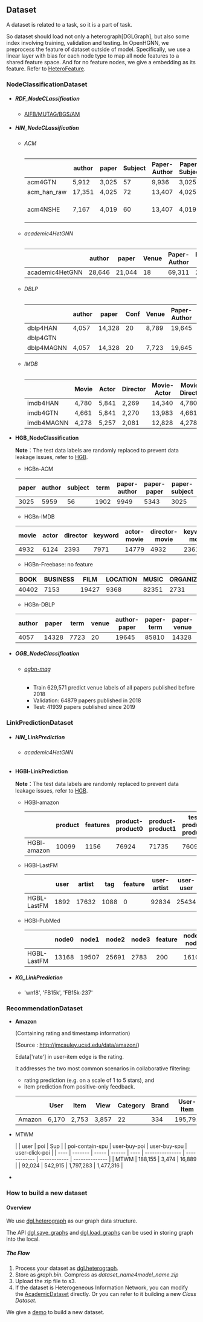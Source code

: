 ## Dataset

A dataset is related to a task, so it is a part of task.

So dataset should load not only a heterograph[DGLGraph], but also some index involving training, validation and testing. In OpenHGNN, we preprocess the feature of dataset outside of model. Specifically, we use a linear layer with bias for each node type to map all node features to a shared feature space. And for no feature nodes, we give a embedding as its feature. Refer to [HeteroFeature](https://openhgnn.readthedocs.io/en/latest/api/layer.html#heterofeature).

### NodeClassificationDataset

- ##### RDF_NodeCLassification

  - [AIFB/MUTAG/BGS/AM](https://github.com/dmlc/dgl/tree/master/examples/pytorch/rgcn-hetero)

- ##### HIN_NodeCLassification

  - ###### ACM

    |             | author | paper | Subject | Paper-Author | Paper-Subject | Features                      | Train | Val  | Test  |
    | ----------- | ------ | ----- | ------- | ------------ | ------------- | ----------------------------- | ----- | ---- | ----- |
    | acm4GTN     | 5,912  | 3,025 | 57      | 9,936        | 3,025         | 1,902                         | 600   | 300  | 2,125 |
    | acm_han_raw | 17,351 | 4,025 | 72      | 13,407       | 4,025         | 1,903                         | 808   | 401  | 2,816 |
    | acm4NSHE    | 7,167  | 4,019 | 60      | 13,407       | 4,019         | 128(Embedding from deep walk) | -     | -    | -     |

  - ###### academic4HetGNN

    |                 | author | paper  | Venue | Paper-Author | Paper-venue | Paper-paper |
    | --------------- | ------ | ------ | ----- | ------------ | ----------- | ----------- |
    | academic4HetGNN | 28,646 | 21,044 | 18    | 69,311       | 21,044      | 21,357      |

  - ###### DBLP

    |            | author | paper  | Conf | Venue | Paper-Author | Paper-Conf | Paper-Term | Train | Val  | Test  |
    | ---------- | ------ | ------ | ---- | ----- | ------------ | ---------- | ---------- | ----- | ---- | ----- |
    | dblp4HAN   | 4,057  | 14,328 | 20   | 8,789 | 19,645       | 14,328     | 88,420     | 800   | 400  | 2,857 |
    | dblp4GTN   |        |        |      |       |              |            |            |       |      |       |
    | dblp4MAGNN | 4,057  | 14,328 | 20   | 7,723 | 19,645       | 14,328     | 85,810     | 400   | 400  | 3257  |

    

  - ###### IMDB

    |            | Movie | Actor | Director | Movie-Actor | Movie-Director | Train | Val  | Test  |
    | ---------- | ----- | ----- | -------- | ----------- | -------------- | ----- | ---- | ----- |
    | imdb4HAN   | 4,780 | 5,841 | 2,269    | 14,340      | 4,780          | 300   | 300  | 2,687 |
    | imdb4GTN   | 4,661 | 5,841 | 2,270    | 13,983      | 4,661          | 300   | 300  | 2,339 |
    | imdb4MAGNN | 4,278 | 5,257 | 2,081    | 12,828      | 4,278          | 400   | 400  | 3,478 |

- **HGB_NodeClassification**

  **Note**：The test data labels are randomly replaced to prevent data leakage issues, refer to [HGB](https://github.com/THUDM/HGB).

  - HGBn-ACM

  | paper | author | subject | term | paper-author | paper-paper | paper-subject | paper-term | Val  | Test |
  | ----- | ------ | ------- | ---- | ------------ | ----------- | ------------- | ---------- | ---- | ---- |
  | 3025  | 5959   | 56      | 1902 | 9949         | 5343        | 3025          | 255619     | 907  | 2118 |

  - HGBn-IMDB

  | movie | actor | director | keyword | actor-movie | director-movie | keyword-movie | train | test |
  | ----- | ----- | -------- | ------- | ----------- | -------------- | ------------- | ----- | ---- |
  | 4932  | 6124  | 2393     | 7971    | 14779       | 4932           | 23610         | 1371  | 3202 |

  - HGBn-Freebase: no feature

  | BOOK  | BUSINESS | FILM  | LOCATION | MUSIC | ORGANIZATION | PEOPLE | SPORTS | train | test |
  | ----- | -------- | ----- | -------- | ----- | ------------ | ------ | ------ | ----- | ---- |
  | 40402 | 7153     | 19427 | 9368     | 82351 | 2731         | 17641  | 1025   | 2386  | 5568 |

  - HGBn-DBLP

  | author | paper | term | venue | author-paper | paper-term | paper-venue | train | test |
  | ------ | ----- | ---- | ----- | ------------ | ---------- | ----------- | ----- | ---- |
  | 4057   | 14328 | 7723 | 20    | 19645        | 85810      | 14328       | 1217  | 2840 |

- ##### OGB_NodeClassification

  - ###### [ogbn-mag](https://ogb.stanford.edu/docs/nodeprop/#ogbn-mag)

    - Train 629,571 predict venue labels of all papers published before 2018
    - Validation: 64879 papers published in 2018
    - Test: 41939 papers published since 2019

### LinkPredictionDataset

- ##### HIN_LinkPrediction

  - ###### academic4HetGNN

- **HGBl-LinkPrediction**

  **Note**：The test data labels are randomly replaced to prevent data leakage issues, refer to [HGB](https://github.com/THUDM/HGB).

  - HGBl-amazon

    |             | product | features | product-product0 | product-product1 | test : product-product0 | test : product-product1 |
    | ----------- | ------- | -------- | ---------------- | ---------------- | ----------------------- | ----------------------- |
    | HGBl-amazon | 10099   | 1156     | 76924            | 71735            | 7609                    | 7137                    |

  - HGBl-LastFM

    |             | user | artist | tag  | feature | user-artist | user-user | artist-tag | test:user-artist |
    | ----------- | ---- | ------ | ---- | ------- | ----------- | --------- | ---------- | ---------------- |
    | HGBL-LastFM | 1892 | 17632  | 1088 | 0       | 92834       | 25434     | 23253      | 18567            |

  - HGBl-PubMed

    |             | node0 | node1 | node2 | node3 | feature | node0- node0 | node0-node1 | node1-node1 | node2-node0 | node2-node1 | node2-node2 | node2-node3 | node3-node0 | node3-node1 | node3-node2 | test:node1-node1 |
    | ----------- | ----- | ----- | ----- | ----- | ------- | ------------ | ----------- | ----------- | ----------- | ----------- | ----------- | ----------- | ----------- | ----------- | ----------- | ---------------- |
    | HGBL-LastFM | 13168 | 19507 | 25691 | 2783  | 200     | 16105        | 25962       | 42637       | 31277       | 51323       | 62187       | 6297        | 3155        | 5245        | 798         | 8528             |

- ##### KG_LinkPrediction

  - 'wn18', 'FB15k', 'FB15k-237'

### RecommendationDataset

- **Amazon**

  (Containing rating and timestamp information)

  (Source : http://jmcauley.ucsd.edu/data/amazon/)

  Edata['rate'] in user-item edge is the rating.

  It addresses the two most common scenarios in collaborative filtering:

  - rating prediction (e.g. on a scale of 1 to 5 stars), and
  - item prediction from positive-only feedback.

  |        | User  | Item  | View  | Category | Brand | User-Item | Item-View | Item-Category | Item-Brand | Test(20%)<br />User-Item |
  | ------ | ----- | ----- | ----- | -------- | ----- | --------- | --------- | ------------- | ---------- | ------------------------ |
  | Amazon | 6,170 | 2,753 | 3,857 | 22       | 334   | 195,791   | 5,694     | 5,508         | 2,753      | 39,159                   |

- MTWM

  |      | user    | poi   | Sup    |      | poi-contain-spu | user-buy-poi | user-buy-spu | user-click-poi |
| ---- | ------- | ----- | ------ | ---- | --------------- | ------------ | ------------ | -------------- |
  | MTWM | 188,155 | 3,474 | 16,889 |      | 92,024          | 542,915      | 1,797,283    | 1,477,316      |

- 

  


### How to build a new dataset

#### Overview

We use [dgl.heterograph](https://docs.dgl.ai/en/latest/guide/graph-heterogeneous.html#guide-graph-heterogeneous) as our graph data structure.

The API [dgl.save_graphs](https://docs.dgl.ai/en/latest/generated/dgl.save_graphs.html) and  [dgl.load_graphs](https://docs.dgl.ai/en/latest/generated/dgl.load_graphs.html#) can be used in storing graph into the local.

##### The Flow

1. Process your dataset as [dgl.heterograph](https://docs.dgl.ai/en/latest/guide/graph-heterogeneous.html#guide-graph-heterogeneous). 
2. Store as *graph.bin*. Compress as *dataset_name4model_name.zip*
3. Upload the zip file to s3.
4. If the dataset is Heterogeneous Information Network, you can modify the [AcademicDataset](./academic_graph.py) directly. Or you can refer to it building a new *Class Dataset*.

We give a [demo](https://openhgnn.readthedocs.io/en/latest/install/usage.html#evaluate-a-new-dataset) to build a new dataset.